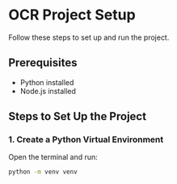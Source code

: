 # OCR Project Setup

Follow these steps to set up and run the project.

## Prerequisites

- Python installed
- Node.js installed

## Steps to Set Up the Project

### 1. Create a Python Virtual Environment
Open the terminal and run:
```sh
python -m venv venv
